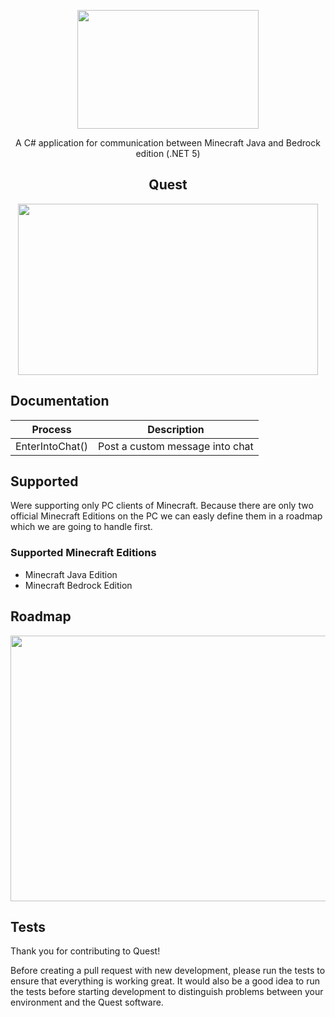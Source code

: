 <p align="center"><img src="https://i.imgur.com/pMpLUE3.png" width="290" height="190"> </p>
<p align="center"> A C# application for communication between Minecraft Java and Bedrock edition (.NET 5)</p>
<h2 align="center"> Quest </h2>
<p align="center"><img src="https://media0.giphy.com/media/dicARKKKQuXO4ggsij/giphy.gif" width="480" height="274"> </p>
<h2> Documentation</h2>
<table>
<thead>
<tr>
<th>Process</th>
<th>Description</th>
</tr>
</thead>
<tbody>
<tr>
<td>EnterIntoChat()</td>
<td>Post a custom message into chat</td>
</tr>
</tbody>
</table>
 <h2> Supported</h2>
 <p>Were supporting only PC clients of Minecraft. Because there are only two official Minecraft Editions on the PC we can easly define them in a roadmap which we are going to handle first.</p>
  <h3> Supported Minecraft Editions</h3>
  <ul>
   <li>Minecraft Java Edition</li>
   <li>Minecraft Bedrock Edition</li></ul>
<h2> Roadmap</h2>
<p align="center"><img src="https://i.imgur.com/86iwoA4.png" width="960" height="425"> </p>
<h2> Tests</h2>
<p>Thank you for contributing to Quest!

Before creating a pull request with new development, please run the tests to ensure that everything is working great. It would also be a good idea to run the tests before starting development to distinguish problems between your environment and the Quest software. </p>

 
 
